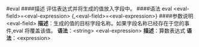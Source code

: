 #eval
####描述
评估表达式并将生成的值放入字段中。
####语法
eval &lt;eval-field&gt;=&lt;eval-expression&gt; {,&lt;eval-field&gt;=&lt;eval-expression&gt;}
####参数说明
&lt;eval-field&gt;
**描述**：生成的值的目标字段名称。如果字段名称已经存在于您的事件,eval 将覆盖该值。
**语法**：&lt;string&gt;
&lt;eval-expression&gt;
**描述**：算数表达式
**语法**：&lt;expression&gt;
